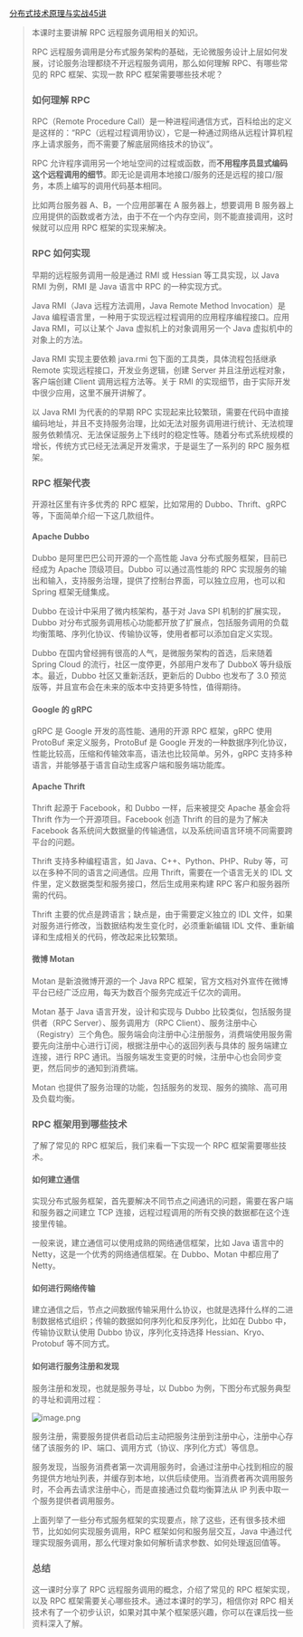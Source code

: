 [分布式技术原理与实战45讲](https://kaiwu.lagou.com/course/courseInfo.htm?courseId=69&sid=20-h5Url-0&buyFrom=2&pageId=1pz4#/detail/pc?id=1912)



> 本课时主要讲解 RPC 远程服务调用相关的知识。
>
> RPC 远程服务调用是分布式服务架构的基础，无论微服务设计上层如何发展，讨论服务治理都绕不开远程服务调用，那么如何理解 RPC、有哪些常见的 RPC 框架、实现一款 RPC 框架需要哪些技术呢？
>
> ### 如何理解 RPC
>
> RPC（Remote Procedure Call）是一种进程间通信方式，百科给出的定义是这样的：“RPC（远程过程调用协议），它是一种通过网络从远程计算机程序上请求服务，而不需要了解底层网络技术的协议”。
>
> RPC 允许程序调用另一个地址空间的过程或函数，而**不用程序员显式编码这个远程调用的细节**。即无论是调用本地接口/服务的还是远程的接口/服务，本质上编写的调用代码基本相同。
>
> 比如两台服务器 A、B，一个应用部署在 A 服务器上，想要调用 B 服务器上应用提供的函数或者方法，由于不在一个内存空间，则不能直接调用，这时候就可以应用 RPC 框架的实现来解决。
>
> ### RPC 如何实现
>
> 早期的远程服务调用一般是通过 RMI 或 Hessian 等工具实现，以 Java RMI 为例，RMI 是 Java 语言中 RPC 的一种实现方式。
>
> Java RMI（Java 远程方法调用，Java Remote Method Invocation）是 Java 编程语言里，一种用于实现远程过程调用的应用程序编程接口。应用 Java RMI，可以让某个 Java 虚拟机上的对象调用另一个 Java 虚拟机中的对象上的方法。
>
> Java RMI 实现主要依赖 java.rmi 包下面的工具类，具体流程包括继承 Remote 实现远程接口，开发业务逻辑，创建 Server 并且注册远程对象，客户端创建 Client 调用远程方法等。关于 RMI 的实现细节，由于实际开发中很少应用，这里不展开讲解了。
>
> 以 Java RMI 为代表的的早期 RPC 实现起来比较繁琐，需要在代码中直接编码地址，并且不支持服务治理，比如无法对服务调用进行统计、无法梳理服务依赖情况、无法保证服务上下线时的稳定性等。随着分布式系统规模的增长，传统方式已经无法满足开发需求，于是诞生了一系列的 RPC 服务框架。
>
> ### RPC 框架代表
>
> 开源社区里有许多优秀的 RPC 框架，比如常用的 Dubbo、Thrift、gRPC 等，下面简单介绍一下这几款组件。
>
> #### Apache Dubbo
>
> Dubbo 是阿里巴巴公司开源的一个高性能 Java 分布式服务框架，目前已经成为 Apache 顶级项目。Dubbo 可以通过高性能的 RPC 实现服务的输出和输入，支持服务治理，提供了控制台界面，可以独立应用，也可以和 Spring 框架无缝集成。
>
> Dubbo 在设计中采用了微内核架构，基于对 Java SPI 机制的扩展实现，Dubbo 对分布式服务调用核心功能都开放了扩展点，包括服务调用的负载均衡策略、序列化协议、传输协议等，使用者都可以添加自定义实现。
>
> Dubbo 在国内曾经拥有很高的人气，是微服务架构的首选，后来随着 Spring Cloud 的流行，社区一度停更，外部用户发布了 DubboX 等升级版本。最近，Dubbo 社区又重新活跃，更新后的 Dubbo 也发布了 3.0 预览版等，并且宣布会在未来的版本中支持更多特性，值得期待。
>
> #### Google 的 gRPC
>
> gRPC 是 Google 开发的高性能、通用的开源 RPC 框架，gRPC 使用 ProtoBuf 来定义服务，ProtoBuf 是 Google 开发的一种数据序列化协议，性能比较高，压缩和传输效率高，语法也比较简单。另外，gRPC 支持多种语言，并能够基于语言自动生成客户端和服务端功能库。
>
> #### Apache Thrift
>
> Thrift 起源于 Facebook，和 Dubbo 一样，后来被提交 Apache 基金会将 Thrift 作为一个开源项目。Facebook 创造 Thrift 的目的是为了解决 Facebook 各系统间大数据量的传输通信，以及系统间语言环境不同需要跨平台的问题。
>
> Thrift 支持多种编程语言，如 Java、C++、Python、PHP、Ruby 等，可以在多种不同的语言之间通信。应用 Thrift，需要在一个语言无关的 IDL 文件里，定义数据类型和服务接口，然后生成用来构建 RPC 客户和服务器所需的代码。
>
> Thrift 主要的优点是跨语言；缺点是，由于需要定义独立的 IDL 文件，如果对服务进行修改，当数据结构发生变化时，必须重新编辑 IDL 文件、重新编译和生成相关的代码，修改起来比较繁琐。
>
> #### 微博 Motan
>
> Motan 是新浪微博开源的一个 Java RPC 框架，官方文档对外宣传在微博平台已经广泛应用，每天为数百个服务完成近千亿次的调用。
>
> Motan 基于 Java 语言开发，设计和实现与 Dubbo 比较类似，包括服务提供者（RPC Server）、服务调用方（RPC Client）、服务注册中心（Registry）三个角色。服务端会向注册中心注册服务，消费端使用服务需要先向注册中心进行订阅，根据注册中心的返回列表与具体的 服务端建立连接，进行 RPC 通讯。当服务端发生变更的时候，注册中心也会同步变更，然后同步的通知到消费端。
>
> Motan 也提供了服务治理的功能，包括服务的发现、服务的摘除、高可用及负载均衡。
>
> ### RPC 框架用到哪些技术
>
> 了解了常见的 RPC 框架后，我们来看一下实现一个 RPC 框架需要哪些技术。
>
> #### 如何建立通信
>
> 实现分布式服务框架，首先要解决不同节点之间通讯的问题，需要在客户端和服务器之间建立 TCP 连接，远程过程调用的所有交换的数据都在这个连接里传输。
>
> 一般来说，建立通信可以使用成熟的网络通信框架，比如 Java 语言中的 Netty，这是一个优秀的网络通信框架。在 Dubbo、Motan 中都应用了 Netty。
>
> #### 如何进行网络传输
>
> 建立通信之后，节点之间数据传输采用什么协议，也就是选择什么样的二进制数据格式组织；传输的数据如何序列化和反序列化，比如在 Dubbo 中，传输协议默认使用 Dubbo 协议，序列化支持选择 Hessian、Kryo、Protobuf 等不同方式。
>
> #### 如何进行服务注册和发现
>
> 服务注册和发现，也就是服务寻址，以 Dubbo 为例，下图分布式服务典型的寻址和调用过程：
>
> ![image.png](https://s0.lgstatic.com/i/image/M00/0A/B7/CgqCHl6-XeSAaqlXAAE2pEPLeB0026.png)
>
> 服务注册，需要服务提供者启动后主动把服务注册到注册中心，注册中心存储了该服务的 IP、端口、调用方式（协议、序列化方式）等信息。
>
> 服务发现，当服务消费者第一次调用服务时，会通过注册中心找到相应的服务提供方地址列表，并缓存到本地，以供后续使用。当消费者再次调用服务时，不会再去请求注册中心，而是直接通过负载均衡算法从 IP 列表中取一个服务提供者调用服务。
>
> 上面列举了一些分布式服务框架的实现要点，除了这些，还有很多技术细节，比如如何实现服务调用，RPC 框架如何和服务层交互，Java 中通过代理实现服务调用，那么代理对象如何解析请求参数、如何处理返回值等。
>
> ### 总结
>
> 这一课时分享了 RPC 远程服务调用的概念，介绍了常见的 RPC 框架实现，以及 RPC 框架需要关心哪些技术。通过本课时的学习，相信你对 RPC 相关技术有了一个初步认识，如果对其中某个框架感兴趣，你可以在课后找一些资料深入了解。